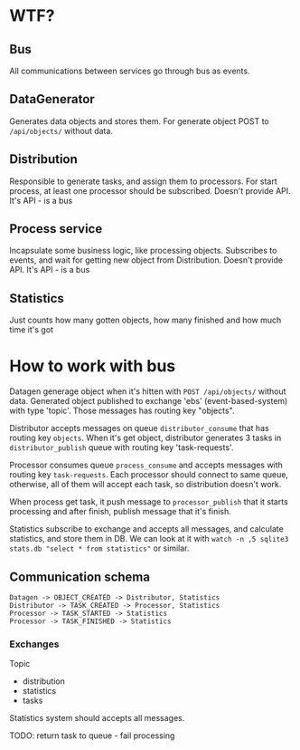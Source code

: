 # WTF?


## Bus

All communications between services go through bus as events.

## DataGenerator

Generates data objects and stores them. For generate object POST to
`/api/objects/` without data.

## Distribution

Responsible to generate tasks, and assign them to processors. For start process,
at least one processor should be subscribed.
Doesn't provide API. It's API - is a bus

## Process service

Incapsulate some business logic, like processing objects. Subscribes to events,
and wait for getting new object from Distribution.
Doesn't provide API. It's API - is a bus

## Statistics

Just counts how many gotten objects, how many finished and how much time it's
got

# How to work with bus

Datagen generage object when it's hitten with `POST /api/objects/` without data.
Generated object published to exchange 'ebs' (event-based-system) with type
'topic'. Those messages has routing key "objects".

Distributor accepts messages on queue `distributor_consume` that has routing key
`objects`. When it's get object, distributor generates 3 tasks in
`distributor_publish` queue with routing key 'task-requests'.

Processor consumes queue `process_consume` and accepts messages with routing key
`task-requests`. Each processor should connect to same queue, otherwise, all of
them will accept each task, so distribution doesn't work.

When process get task, it push message to `processor_publish`
that it starts processing and after finish, publish message that it's finish.

Statistics subscribe to exchange and accepts all messages, and calculate
statistics, and store them in DB. We can look at it with `watch -n ,5 sqlite3
stats.db "select * from statistics"` or similar.


## Communication schema

```
Datagen -> OBJECT_CREATED -> Distributor, Statistics
Distributor -> TASK_CREATED -> Processor, Statistics
Processor -> TASK_STARTED -> Statistics
Processor -> TASK_FINISHED -> Statistics
```
### Exchanges

Topic
- distribution
- statistics
- tasks

Statistics system should accepts all messages.


TODO: return task to queue - fail processing
